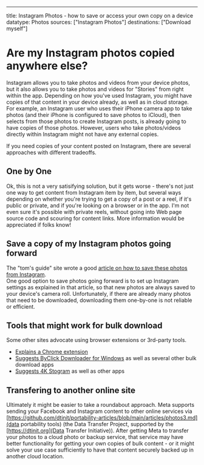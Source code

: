 ---
title: Instagram Photos - how to save or access your own copy on a device
datatype: Photos
sources: ["Instagram Photos"]
destinations: ["Download myself"]

# Are my Instagram photos copied anywhere else?

Instagram allows you to take photos and videos from your device photos, but it also allows you to take photos and videos for "Stories" from right within the app.
Depending on how you've used Instagram, you might have copies of that content in your device already, as well as in cloud storage.  For example, an Instagram
user who uses their iPhone camera app to take photos (and their iPhone is configured to save photos to iCloud), then selects from those photos to create Instagram
posts, is already going to have copies of those photos.  However, users who take photos/videos directly within Instagram might not have any external copies. 

If you need copies of your content posted on Instagram, there are several approaches with different tradeoffs.

## One by One

Ok, this is not a very satisifying solution, but it gets worse - there's not just one way to get content from Instagram item by item, but several ways depending
on whether you're trying to get a copy of a post or a reel, if it's public or private, and if you're looking on a browser or in the app.  I'm not
even sure it's possible with private reels, without going into Web page source code and scouring for content links.    More information would be appreciated if folks know!

## Save a copy of my Instagram photos going forward

The "tom's guide" site wrote a good [article on how to save these photos from Instagram](https://www.tomsguide.com/how-to/how-to-save-photos-from-instagram).  
One good option to save photos going forward is to set up Instagram settings as explained in that article, so that new photos are always saved to your device's
camera roll.  Unfortunately, if there are already many photos that need to be downloaded, downloading them one-by-one is not reliable or efficient.  

## Tools that might work for bulk download

Some other sites advocate using browser extensions or 3rd-party tools.

* [Explains a Chrome extension](https://chrunos.com/download-all-instagram-photos/)
* [Suggests ByClick Downloader for Windows](https://windowsreport.com/batch-download-instagram-photos/) as well as several other bulk download apps
* [Suggests 4K Stogram](https://www.creativebloq.com/how-to/download-instagram-photos#how-to-download-instagram-photos-in-bulk) as well as other apps

## Transfering to another online site

Ultimately it might be easier to take a roundabout approach.  Meta supports sending your Facebook and Instagram content to other online services
via [https://github.com/dtinit/portability-articles/blob/main/articles/photos3.md](data portability tools) (the Data Transfer Project, supported by the 
[https://dtinit.org](Data Transfer Initiative)).  After getting Meta to transfer your photos to a cloud photo or backup service, that service may have
better functionality for getting your own copies of bulk content - or it might solve your use case sufficiently to have that content securely backed up
in another cloud location.
